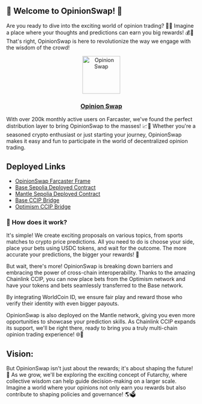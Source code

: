 ## 🌟 Welcome to OpinionSwap! 🌟

Are you ready to dive into the exciting world of opinion trading? 🤔💡
Imagine a place where your thoughts and predictions can earn you big rewards! 💰🔮 That's right, OpinionSwap is here to revolutionize the way we engage with the wisdom of the crowd!

<p align="center">
  <a href="https://github.com/saviour1001/">
    <img alt="Opinion Swap" src="public/favicon.ico"  width="100" height="100"/>
    <h3 align="center">Opinion Swap</h3>
  </a>
</p>

With over 200k monthly active users on Farcaster, we've found the perfect distribution layer to bring OpinionSwap to the masses! 📈🚀 Whether you're a seasoned crypto enthusiast or just starting your journey, OpinionSwap makes it easy and fun to participate in the world of decentralized opinion trading.

## Deployed Links

- [OpinionSwap Farcaster Frame](https://github.com/Saviour1001/opinion-swap-frame)
- [Base Sepolia Deployed Contract](https://sepolia.basescan.org/address/0xC21A38478c3412e7253B79E6E1e9Cd3d15F5b73c)
- [Mantle Sepolia Deployed Contract](https://explorer.sepolia.mantle.xyz/address/0xA4CCEb9e84b9682ca559AA41DB57f4BECe586dc5)
- [Base CCIP Bridge](https://ccip.chain.link/address/0x5EB2E851499Be5Bda359f3316Da43fE4099a1990)
- [Optimism CCIP Bridge](https://ccip.chain.link/address/0xe69d08ad3d88aa3d1d4827d5774c3152619a13f1)

### 🎯 How does it work?

It's simple! We create exciting proposals on various topics, from sports matches to crypto price predictions. All you need to do is choose your side, place your bets using USDC tokens, and wait for the outcome. The more accurate your predictions, the bigger your rewards! 💸

But wait, there's more! OpinionSwap is breaking down barriers and embracing the power of cross-chain interoperability. Thanks to the amazing Chainlink CCIP, you can now place bets from the Optimism network and have your tokens and bets seamlessly transferred to the Base network.

By integrating WorldCoin ID, we ensure fair play and reward those who verify their identity with even bigger payouts.

OpinionSwap is also deployed on the Mantle network, giving you even more opportunities to showcase your prediction skills. As Chainlink CCIP expands its support, we'll be right there, ready to bring you a truly multi-chain opinion trading experience! 🌐💫

## Vision:

But OpinionSwap isn't just about the rewards; it's about shaping the future! 🔮 As we grow, we'll be exploring the exciting concept of Futarchy, where collective wisdom can help guide decision-making on a larger scale. Imagine a world where your opinions not only earn you rewards but also contribute to shaping policies and governance! 🌎🗳️

